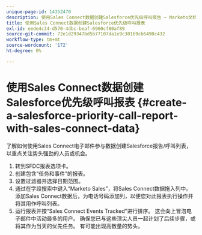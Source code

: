```yaml
---
unique-page-id: 14352470
description: 使用Sales Connect数据创建Salesforce优先级呼叫报告 — Marketo文档 — 产品文档
title: 使用Sales Connect数据创建Salesforce优先级呼叫报表
exl-id: eede4c34-d570-4dbc-beaf-6960cf80af89
source-git-commit: 72e1d29347bd5b77107da1e9c30169cb6490c432
workflow-type: tm+mt
source-wordcount: '172'
ht-degree: 0%

---
```


# 使用Sales Connect数据创建Salesforce优先级呼叫报表 {#create-a-salesforce-priority-call-report-with-sales-connect-data}

了解如何使用Sales Connect电子邮件参与数据创建Salesforce报告/呼叫列表，以重点关注势头强劲的人员或机会。

1. 转到SFDC报表选项卡。
1. 创建包含“任务和事件”的报表。
1. 设置过滤器并选择日期范围。
1. 通过在字段搜索中键入“Marketo Sales”，将Sales Connect数据拖入列中。 添加Sales Connect数据后，为电话号码添加列，以便您对此报表执行操作并将其用作呼叫列表。
1. 运行报表并按“Sales Connect Events Tracked”进行排序。 这会向上冒泡电子邮件中活动最多的用户。 确保您已与这些顶尖人员一起计划了后续步骤，或将其作为当天的优先任务。 有可能出现高数量的势头。
